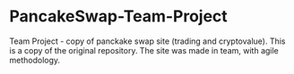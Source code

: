 # PancakeSwap-Team-Project
Team Project - copy of panckake swap site (trading and cryptovalue).
This is a copy of the original repository. The site was made in team, with agile methodology.
